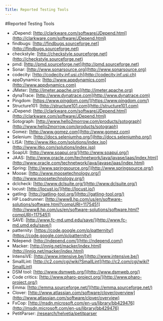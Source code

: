 ```yaml
---
Title: Reported Testing Tools
---
```

#Reported Testing Tools

- JDepend: [http://clarkware.com/software/JDepend.html](http://clarkware.com/software/JDepend.html)
- findbugs: [http://findbugs.sourceforge.net](http://findbugs.sourceforge.net)
- checkstyle: [http://checkstyle.sourceforge.net](http://checkstyle.sourceforge.net)
- pmd: [http://pmd.sourceforge.net](http://pmd.sourceforge.net)
- Sonar: [http://www.sonarsource.org](http://www.sonarsource.org)
- codecity: [http://codecity.inf.usi.ch](http://codecity.inf.usi.ch)
- appDynamics: [http://www.appdynamics.com](http://www.appdynamics.com)
- JMeter: [http://jmeter.apache.org](http://jmeter.apache.org)
- dynaTrace: [http://www.dynatrace.com](http://www.dynatrace.com)
- Pingdom: [https://www.pingdom.com/](https://www.pingdom.com/)
- Structure101: [http://structure101.com](http://structure101.com)
- JDepend: [http://clarkware.com/software/JDepend.html](http://clarkware.com/software/JDepend.html)
- Sotograph: [http://www.hello2morrow.com/products/sotograph](http://www.hello2morrow.com/products/sotograph)
- Gomez: [http://www.gomez.com](http://www.gomez.com)
- Selenium: [http://docs.seleniumhq.org/](http://docs.seleniumhq.org/)
- LISA: [http://www.itko.com/solutions/index.jsp](http://www.itko.com/solutions/index.jsp)
- SoapUI: [http://www.soapui.org/](http://www.soapui.org/)
- JAAS: [http://www.oracle.com/technetwork/java/javase/jaas/index.html](http://www.oracle.com/technetwork/java/javase/jaas/index.html)
- Spring: [http://www.springsource.org/](http://www.springsource.org/)
- Moose: [http://www.moosetechnology.org/](http://www.moosetechnology.org/)
- dclcheck: [http://www.dclsuite.org/](http://www.dclsuite.org/)
- locust: [http://locust.io/](http://locust.io/)
- gatling: [http://gatling-tool.org/](http://gatling-tool.org/)
- HP Loadrunner: [http://www8.hp.com/us/en/software-solutions/software.html?compURI=1175451](http://www8.hp.com/us/en/software-solutions/software.html?compURI=1175451)
- SAVE: [http://www.fc-md.umd.edu/save/](http://www.fc-md.umd.edu/save/)
- patternity: [https://code.google.com/p/patternity/](https://code.google.com/p/patternity/)
- Ndepend: [http://ndepend.com/](http://ndepend.com/)
- Macker: [http://innig.net/macker/index.html](http://innig.net/macker/index.html)
- IntensiVE: [http://www.intensive.be/](http://www.intensive.be/)
- SmallLint: [http://c2.com/cgi/wiki?SmallLint](http://c2.com/cgi/wiki?SmallLint)
- DSM tool: [http://www.dsmweb.org/](http://www.dsmweb.org/)
- Code critics: [http://www.pharo-project.org/](http://www.pharo-project.org/)
- Emma: [http://emma.sourceforge.net/](http://emma.sourceforge.net/)
- Clover: [http://www.atlassian.com/software/clover/overview](http://www.atlassian.com/software/clover/overview)
- FxCop: [http://msdn.microsoft.com/en-us/library/bb429476](http://msdn.microsoft.com/en-us/library/bb429476)
- PetitParser: [/research/helvetia/petitparser](%base_url%/research/helvetia/petitparser)
